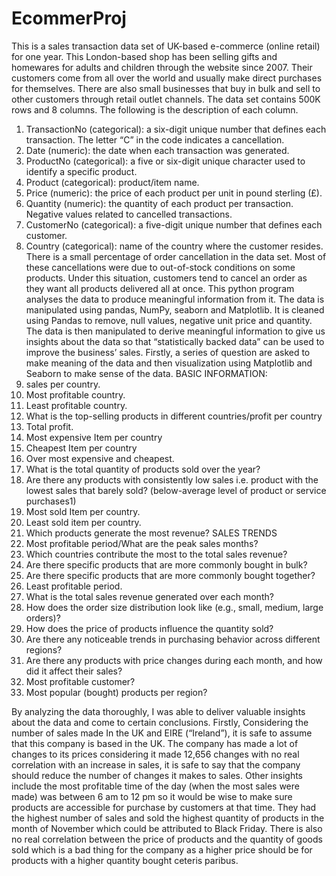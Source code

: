 # EcommerProj
This is a sales transaction data set of UK-based e-commerce (online retail) for one year. This London-based shop has been selling gifts and homewares for adults and children through the website since 2007. Their customers come from all over the world and usually make direct purchases for themselves. There are also small businesses that buy in bulk and sell to other customers through retail outlet channels.
The data set contains 500K rows and 8 columns. The following is the description of each column.
1.	TransactionNo (categorical): a six-digit unique number that defines each transaction. The letter “C” in the code indicates a cancellation.
2.	Date (numeric): the date when each transaction was generated.
3.	ProductNo (categorical): a five or six-digit unique character used to identify a specific product.
4.	Product (categorical): product/item name.
5.	Price (numeric): the price of each product per unit in pound sterling (£).
6.	Quantity (numeric): the quantity of each product per transaction. Negative values related to cancelled transactions.
7.	CustomerNo (categorical): a five-digit unique number that defines each customer.
8.	Country (categorical): name of the country where the customer resides.
There is a small percentage of order cancellation in the data set. Most of these cancellations were due to out-of-stock conditions on some products. Under this situation, customers tend to cancel an order as they want all products delivered all at once.
This python program analyses the data to produce meaningful information from it. The data is manipulated using pandas, NumPy, seaborn and Matplotlib. It is cleaned using Pandas to remove, null values, negative unit price and quantity. 
The data is then manipulated to derive meaningful information to give us insights about the data so that “statistically backed data” can be used to improve the business’ sales. Firstly, a series of question are asked to make meaning of the data and then visualization using Matplotlib and Seaborn to make sense of the data.
BASIC INFORMATION:
1.	sales per country. 
2.	Most profitable country.
3.	Least profitable country.
4.	What is the top-selling products in different countries/profit per country
5.	Total profit.
6.	Most expensive Item per country
7.	Cheapest Item per country
8.	Over most expensive and cheapest.
9.	What is the total quantity of products sold over the year?
10.	Are there any products with consistently low sales i.e. product with the lowest sales that barely sold? (below-average level of product or service purchases1)
11.	Most sold Item per country.
12.	Least sold item per country.
13.	Which products generate the most revenue?
SALES TRENDS
14.	Most profitable period/What are the peak sales months?
15.	Which countries contribute the most to the total sales revenue?
16.	Are there specific products that are more commonly bought in bulk?
17.	Are there specific products that are more commonly bought together?
18.	Least profitable period. 
19.	What is the total sales revenue generated over each month?
20.	How does the order size distribution look like (e.g., small, medium, large orders)?
21.	How does the price of products influence the quantity sold?
22.	Are there any noticeable trends in purchasing behavior across different regions?
23.	Are there any products with price changes during each month, and how did it affect their sales?
24.	Most profitable customer?
25.	Most popular (bought) products per region?

By analyzing the data thoroughly, I was able to deliver valuable insights about the data and come to certain conclusions. Firstly, Considering the number of sales made In the UK and EIRE (“Ireland”), it is safe to assume that this company is based in the UK. The company has made a lot of changes to its prices considering it made 12,656 changes with no real correlation with an increase in sales, it is safe to say that the company should reduce the number of changes it makes to sales.
Other insights include the most profitable time of the day (when the most sales were made) was between 6 am to 12 pm so it would be wise to make sure products are accessible for purchase by customers at that time. They had the highest number of sales and sold the highest quantity of products in the month of November which could be attributed to Black Friday.
There is also no real correlation between the price of products and the quantity of goods sold which is a bad thing for the company as a higher price should be for products with a higher quantity bought ceteris paribus.






